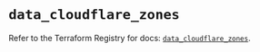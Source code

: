 # `data_cloudflare_zones`

Refer to the Terraform Registry for docs: [`data_cloudflare_zones`](https://registry.terraform.io/providers/cloudflare/cloudflare/4.33.0/docs/data-sources/zones).

